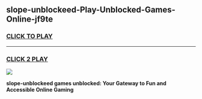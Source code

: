 
## slope-unblockeed-Play-Unblocked-Games-Online-jf9te
<h3>
<a href="https://premium76.site?title=slope-unblockeed&ref=25A">CLICK TO PLAY</a></h3>
<hr>

<h3>
<a href="https://premium76.site?title=slope-unblockeed&ref=25A">CLICK 2 PLAY</a>
  
</h3>

<a href="https://premium76.site?title=slope-unblockeed&ref=25A"><img src="https://clearcache.store/games.png"></a>


**slope-unblockeed games unblocked: Your Gateway to Fun and Accessible Online Gaming**
